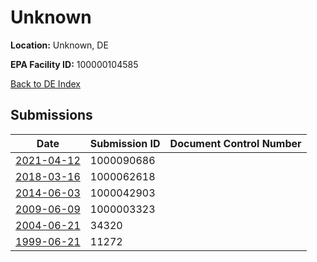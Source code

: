 # Unknown

**Location:** Unknown, DE

**EPA Facility ID:** 100000104585

[Back to DE Index](../../index.md)

## Submissions

| Date | Submission ID | Document Control Number |
|------|--------------|-------------------------|
| [2021-04-12](submissions/1000090686.md) | 1000090686 |  |
| [2018-03-16](submissions/1000062618.md) | 1000062618 |  |
| [2014-06-03](submissions/1000042903.md) | 1000042903 |  |
| [2009-06-09](submissions/1000003323.md) | 1000003323 |  |
| [2004-06-21](submissions/34320.md) | 34320 |  |
| [1999-06-21](submissions/11272.md) | 11272 |  |
